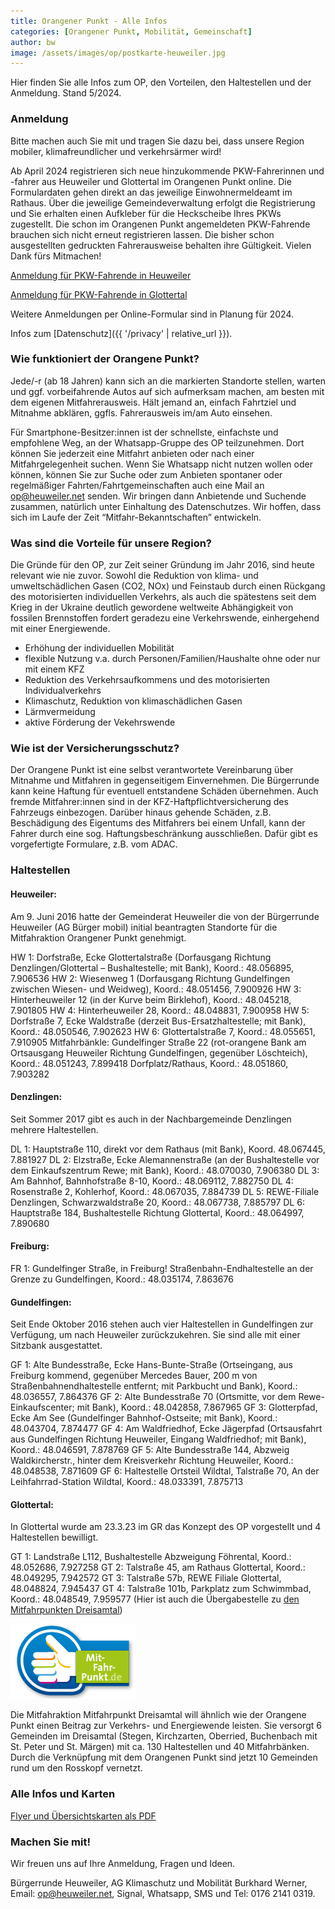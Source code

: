 ```yaml
---
title: Orangener Punkt - Alle Infos
categories: [Orangener Punkt, Mobilität, Gemeinschaft]
author: bw
image: /assets/images/op/postkarte-heuweiler.jpg
---
```


Hier finden Sie alle Infos zum OP, den Vorteilen, den Haltestellen und der Anmeldung. Stand 5/2024.

### Anmeldung

Bitte machen auch Sie mit und tragen Sie dazu bei, dass unsere Region mobiler, klimafreundlicher und verkehrsärmer wird!

Ab April 2024 registrieren sich neue hinzukommende PKW-Fahrerinnen und -fahrer aus Heuweiler und Glottertal im Orangenen Punkt online. Die Formulardaten gehen direkt an das jeweilige Einwohnermeldeamt im Rathaus. Über die jeweilige Gemeindeverwaltung erfolgt die Registrierung und Sie erhalten einen Aufkleber für die Heckscheibe Ihres PKWs zugestellt. Die schon im Orangenen Punkt angemeldeten PKW-Fahrende brauchen sich nicht erneut registrieren lassen. Die bisher schon ausgestellten gedruckten Fahrerausweise behalten ihre Gültigkeit. Vielen Dank fürs Mitmachen!

<a class="btn btn-success" href="https://buergerrunde-heuweiler.neetoform.com/0d565d6635b70f92119c" role="button" target="_blank">Anmeldung für PKW-Fahrende in Heuweiler</a>

<a class="btn btn-success" href="https://buergerrunde-heuweiler.neetoform.com/f26f6f8fe3787b7dfd13" role="button" target="_blank">Anmeldung für PKW-Fahrende in Glottertal</a>

Weitere Anmeldungen per Online-Formular sind in Planung für 2024.

Infos zum [Datenschutz]({{ '/privacy' | relative_url }}).

### Wie funktioniert der Orangene Punkt?

Jede/-r (ab 18 Jahren) kann sich an die markierten Standorte stellen, warten und ggf. vorbeifahrende Autos auf sich aufmerksam machen, am besten mit dem eigenen Mitfahrerausweis. Hält jemand an, einfach Fahrtziel und Mitnahme abklären, ggfls. Fahrerausweis im/am Auto einsehen.

Für Smartphone-Besitzer:innen ist der schnellste, einfachste und empfohlene Weg, an der Whatsapp-Gruppe des OP teilzunehmen. Dort können Sie jederzeit eine Mitfahrt anbieten oder nach einer Mitfahrgelegenheit suchen. Wenn Sie Whatsapp nicht nutzen wollen oder können, können Sie zur Suche oder zum Anbieten spontaner oder regelmäßiger Fahrten/Fahrtgemeinschaften auch eine Mail an [op@heuweiler.net](mailto:op@heuweiler.net) senden. Wir bringen dann Anbietende und Suchende zusammen, natürlich unter Einhaltung des Datenschutzes. Wir hoffen, dass sich im Laufe der Zeit “Mitfahr-Bekanntschaften” entwickeln.

### Was sind die Vorteile für unsere Region?

Die Gründe für den OP, zur Zeit seiner Gründung im Jahr 2016, sind heute relevant wie nie zuvor. Sowohl die Reduktion von klima- und umweltschädlichen Gasen (CO2, NOx) und Feinstaub durch einen Rückgang des motorisierten individuellen Verkehrs, als auch die spätestens seit dem Krieg in der Ukraine deutlich gewordene weltweite Abhängigkeit von fossilen Brennstoffen fordert geradezu eine Verkehrswende, einhergehend mit einer Energiewende.

- Erhöhung der individuellen Mobilität
- flexible Nutzung v.a. durch Personen/Familien/Haushalte ohne oder nur mit einem KFZ
- Reduktion des Verkehrsaufkommens und des motorisierten Individualverkehrs
- Klimaschutz, Reduktion von klimaschädlichen Gasen
- Lärmvermeidung
- aktive Förderung der Vekehrswende

### Wie ist der Versicherungsschutz?

Der Orangene Punkt ist eine selbst verantwortete Vereinbarung über Mitnahme und Mitfahren in gegenseitigem Einvernehmen. Die Bürgerrunde kann keine Haftung für eventuell entstandene Schäden übernehmen. Auch fremde Mitfahrer:innen sind in der KFZ-Haftpflichtversicherung des Fahrzeugs einbezogen. Darüber hinaus gehende Schäden, z.B. Beschädigung des Eigentums des Mitfahrers bei einem Unfall, kann der Fahrer durch eine sog. Haftungsbeschränkung ausschließen. Dafür gibt es vorgefertigte Formulare, z.B. vom ADAC.

### Haltestellen

#### Heuweiler:

Am 9. Juni 2016 hatte der Gemeinderat Heuweiler die von der Bürgerrunde Heuweiler (AG Bürger mobil) initial beantragten Standorte für die Mitfahraktion Orangener Punkt genehmigt.

HW 1: Dorfstraße, Ecke Glottertalstraße (Dorfausgang Richtung Denzlingen/Glottertal – Bushaltestelle; mit Bank), Koord.: 48.056895, 7.906536
HW 2: Wiesenweg 1 (Dorfausgang Richtung Gundelfingen zwischen Wiesen- und Weidweg), Koord.: 48.051456, 7.900926
HW 3: Hinterheuweiler 12 (in der Kurve beim Birklehof), Koord.: 48.045218, 7.901805
HW 4: Hinterheuweiler 28, Koord.: 48.048831, 7.900958
HW 5: Dorfstraße 7, Ecke Waldstraße (derzeit Bus-Ersatzhaltestelle; mit Bank), Koord.: 48.050546, 7.902623
HW 6: Glottertalstraße 7, Koord.: 48.055651, 7.910905
Mitfahrbänkle: Gundelfinger Straße 22 (rot-orangene Bank am Ortsausgang Heuweiler Richtung Gundelfingen, gegenüber Löschteich), Koord.: 48.051243, 7.899418
Dorfplatz/Rathaus, Koord.: 48.051860, 7.903282

#### Denzlingen:

Seit Sommer 2017 gibt es auch in der Nachbargemeinde Denzlingen mehrere Haltestellen.

DL 1: Hauptstraße 110, direkt vor dem Rathaus (mit Bank), Koord. 48.067445, 7.881927
DL 2: Elzstraße, Ecke Alemannenstraße (an der Bushaltestelle vor dem Einkaufszentrum Rewe; mit Bank), Koord.: 48.070030, 7.906380
DL 3: Am Bahnhof, Bahnhofstraße 8-10, Koord.: 48.069112, 7.882750
DL 4: Rosenstraße 2, Kohlerhof, Koord.: 48.067035, 7.884739
DL 5: REWE-Filiale Denzlingen, Schwarzwaldstraße 20, Koord.: 48.067738, 7.885797
DL 6: Hauptstraße 184, Bushaltestelle Richtung Glottertal, Koord.: 48.064997, 7.890680

#### Freiburg:

FR 1: Gundelfinger Straße, in Freiburg! Straßenbahn-Endhaltestelle an der Grenze zu Gundelfingen, Koord.: 48.035174, 7.863676

#### Gundelfingen:

Seit Ende Oktober 2016 stehen auch vier Haltestellen in Gundelfingen zur Verfügung, um nach Heuweiler zurückzukehren. Sie sind alle mit einer Sitzbank ausgestattet.

GF 1: Alte Bundesstraße, Ecke Hans-Bunte-Straße (Ortseingang, aus Freiburg kommend, gegenüber Mercedes Bauer, 200 m von Straßenbahnendhaltestelle entfernt; mit Parkbucht und Bank), Koord.: 48.036557, 7.864376
GF 2: Alte Bundesstraße 70 (Ortsmitte, vor dem Rewe-Einkaufscenter; mit Bank), Koord.: 48.042858, 7.867965
GF 3: Glotterpfad, Ecke Am See (Gundelfinger Bahnhof-Ostseite; mit Bank), Koord.: 48.043704, 7.874477
GF 4: Am Waldfriedhof, Ecke Jägerpfad (Ortsausfahrt aus Gundelfingen Richtung Heuweiler, Eingang Waldfriedhof; mit Bank), Koord.: 48.046591, 7.878769
GF 5: Alte Bundesstraße 144, Abzweig Waldkircherstr., hinter dem Kreisverkehr Richtung Heuweiler, Koord.: 48.048538, 7.871609
GF 6: Haltestelle Ortsteil Wildtal, Talstraße 70, An der Leihfahrrad-Station Wildtal, Koord.: 48.033391, 7.875713

#### Glottertal:

In Glottertal wurde am 23.3.23 im GR das Konzept des OP vorgestellt und 4 Haltestellen bewilligt.

GT 1: Landstraße L112, Bushaltestelle Abzweigung Föhrental, Koord.: 48.052686, 7.927258
GT 2: Talstraße 45, am Rathaus Glottertal, Koord.: 48.049295, 7.942572
GT 3: Talstraße 57b, REWE Filiale Glottertal, 48.048824, 7.945437
GT 4: Talstraße 101b, Parkplatz zum Schwimmbad, Koord.: 48.048549, 7.959577 (Hier ist auch die Übergabestelle zu [den Mitfahrpunkten Dreisamtal](https://www.mit-fahr-punkt.de/mitfahrpunkt))

![Mitfahrpunkt Dreisamtal](/assets/images/op/logo-mitfahrpunkte-dreisamtal.png "Mitfahrpunkt Dreisamtal")

Die Mitfahraktion Mitfahrpunkt Dreisamtal will ähnlich wie der Orangene Punkt einen Beitrag zur Verkehrs- und Energiewende leisten. Sie versorgt 6 Gemeinden im Dreisamtal (Stegen, Kirchzarten, Oberried, Buchenbach mit St. Peter und St. Märgen) mit ca. 130 Haltestellen und 40 Mitfahrbänken. Durch die Verknüpfung mit dem Orangenen Punkt sind jetzt 10 Gemeinden rund um den Rosskopf vernetzt.

### Alle Infos und Karten

[Flyer und Übersichtskarten als PDF](/assets/pdfs/FlyerOP_05-24.pdf)

### Machen Sie mit!

Wir freuen uns auf Ihre Anmeldung, Fragen und Ideen.

Bürgerrunde Heuweiler, AG Klimaschutz und Mobilität
Burkhard Werner, Email: [op@heuweiler.net](mailto:op@heuweiler.net), Signal, Whatsapp, SMS und Tel: 0176 2141 0319.

